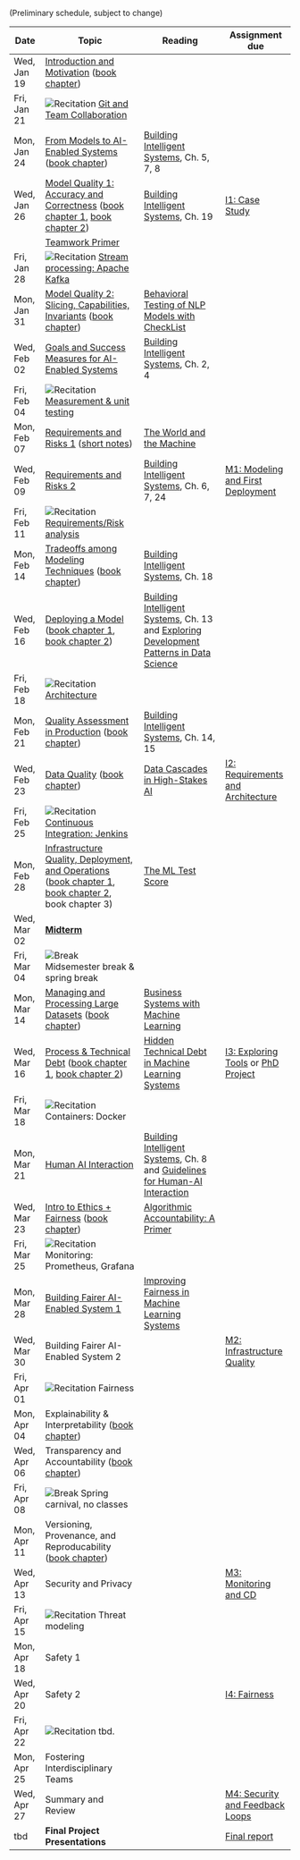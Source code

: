 
(Preliminary schedule, subject to change)


| Date  | Topic | Reading | Assignment due |
| -     | -     | -       | -              |
| Wed, Jan 19 | [Introduction and Motivation](https://ckaestne.github.io/seai/S2022/slides/01_introduction/intro.html) ([book chapter](https://ckaestne.medium.com/introduction-to-machine-learning-in-production-eef7427426f1)) | |  |
| Fri, Jan 21 | ![Recitation](https://img.shields.io/badge/-rec-yellow.svg) [Git and Team Collaboration](https://github.com/ckaestne/seai/tree/S2022/recitations/01_git_and_collaboration) | |  |
| Mon, Jan 24 | [From Models to AI-Enabled Systems](https://ckaestne.github.io/seai/S2022/slides/02_systems/systems.html) ([book chapter](https://ckaestne.medium.com/machine-learning-in-production-from-models-to-systems-e1422ec7cd65)) | [Building Intelligent Systems](https://cmu.primo.exlibrisgroup.com/permalink/01CMU_INST/6lpsnm/alma991019649190004436), Ch. 5, 7, 8 |  |
| Wed, Jan 26 | [Model Quality 1: Accuracy and Correctness](https://ckaestne.github.io/seai/S2022/slides/03_modelquality/modelquality1.html) ([book chapter 1](https://ckaestne.medium.com/model-quality-defining-correctness-and-fit-a8361b857df), [book chapter 2](https://ckaestne.medium.com/model-quality-measuring-prediction-accuracy-38826216ebcb)) | [Building Intelligent Systems](https://cmu.primo.exlibrisgroup.com/permalink/01CMU_INST/6lpsnm/alma991019649190004436), Ch. 19 | [I1: Case Study](https://github.com/ckaestne/seai/blob/S2022/assignments/I1_case_study.md) |
|  | [Teamwork Primer](https://ckaestne.github.io/seai/S2022/slides/03_modelquality/teams.html) |  |  |
| Fri, Jan 28 | ![Recitation](https://img.shields.io/badge/-rec-yellow.svg) [Stream processing: Apache Kafka](https://github.com/ckaestne/seai/tree/S2022/recitations/02_kafka) | |  |
| Mon, Jan 31 | [Model Quality 2: Slicing, Capabilities, Invariants](https://ckaestne.github.io/seai/S2022/slides/03_modelquality/modelquality2.html) ([book chapter](https://ckaestne.medium.com/model-quality-slicing-capabilities-invariants-and-other-testing-strategies-27e456027bd)) | [Behavioral Testing of NLP Models with CheckList](https://homes.cs.washington.edu/~wtshuang/static/papers/2020-acl-checklist.pdf) |  |
| Wed, Feb 02 | [Goals and Success Measures for AI-Enabled Systems](https://ckaestne.github.io/seai/S2022/slides/04_goals/goals.html) | [Building Intelligent Systems](https://cmu.primo.exlibrisgroup.com/permalink/01CMU_INST/6lpsnm/alma991019649190004436), Ch. 2, 4 |  |
| Fri, Feb 04 | ![Recitation](https://img.shields.io/badge/-rec-yellow.svg) [Measurement & unit testing](https://github.com/ckaestne/seai/tree/S2022/recitations/03_Unit_testing_and_Measurement) | |  |
| Mon, Feb 07 | [Requirements and Risks 1](https://ckaestne.github.io/seai/S2022/slides/05_requirements_i/requirements.html) ([short notes](https://ckaestne.medium.com/the-world-and-the-machine-and-responsible-machine-learning-1ae72353c5ae)) | [The World and the Machine](http://mcs.open.ac.uk/mj665/icse17kn.pdf) |  |
| Wed, Feb 09 | [Requirements and Risks 2](https://ckaestne.github.io/seai/S2022/slides/06_requirements_ii/requirements_ii.html) | [Building Intelligent Systems](https://cmu.primo.exlibrisgroup.com/permalink/01CMU_INST/6lpsnm/alma991019649190004436), Ch. 6, 7, 24 | [M1: Modeling and First Deployment](https://github.com/ckaestne/seai/blob/S2022/assignments/project.md#milestone-1-recommendation-model-and-first-deployment) |
| Fri, Feb 11 | ![Recitation](https://img.shields.io/badge/-rec-yellow.svg) [Requirements/Risk analysis](https://github.com/ckaestne/seai/tree/S2022/recitations/04_requirements_and_risk) | |  |
| Mon, Feb 14 | [Tradeoffs among Modeling Techniques](https://ckaestne.github.io/seai/S2022/slides/07_tradeoffs/tradeoffs.html) ([book chapter](https://ckaestne.medium.com/quality-drivers-in-architectures-for-ml-enabled-systems-836f21c44334)) | [Building Intelligent Systems](https://cmu.primo.exlibrisgroup.com/permalink/01CMU_INST/6lpsnm/alma991019649190004436), Ch. 18 |  |
| Wed, Feb 16 | [Deploying a Model](https://ckaestne.github.io/seai/S2022/slides/08_deploying_a_model/architecture.html)  ([book chapter 1](https://ckaestne.medium.com/thinking-like-a-software-architect-121ea6919871), [book chapter 2](https://ckaestne.medium.com/deploying-a-model-f0b7ffefd06a)) | [Building Intelligent Systems](https://cmu.primo.exlibrisgroup.com/permalink/01CMU_INST/6lpsnm/alma991019649190004436), Ch. 13 and [Exploring Development Patterns in Data Science](https://www.theorylane.com/2017/10/20/some-development-patterns-in-data-science/) |  |
| Fri, Feb 18 | ![Recitation](https://img.shields.io/badge/-rec-yellow.svg) [Architecture](https://github.com/ckaestne/seai/blob/S2022/recitations/05_software_architecture/Recitation%205%20-%20Software%20Architecture.pdf) | |  |
| Mon, Feb 21 | [Quality Assessment in Production](https://ckaestne.github.io/seai/S2022/slides/09_qainproduction/qainproduction.html) ([book chapter](https://ckaestne.medium.com/quality-assurance-in-production-for-ml-enabled-systems-4d1b3442316f)) | [Building Intelligent Systems](https://cmu.primo.exlibrisgroup.com/permalink/01CMU_INST/6lpsnm/alma991019649190004436), Ch. 14, 15 |  |
| Wed, Feb 23 | [Data Quality](https://ckaestne.github.io/seai/S2022/slides/10_dataquality/dataquality.html) ([book chapter](https://ckaestne.medium.com/quality-assurance-in-production-for-ml-enabled-systems-4d1b3442316f)) | [Data Cascades in High-Stakes AI](https://dl.acm.org/doi/abs/10.1145/3411764.3445518) | [I2: Requirements and Architecture](https://github.com/ckaestne/seai/blob/S2022/assignments/I2_requirements_architecture.md) |
| Fri, Feb 25 | ![Recitation](https://img.shields.io/badge/-rec-yellow.svg) [Continuous Integration: Jenkins](https://github.com/ckaestne/seai/tree/S2022/recitations/06_continuous_integration) | |  |
| Mon, Feb 28 | [Infrastructure Quality, Deployment, and Operations](https://ckaestne.github.io/seai/S2022/slides/11_infrastructurequality/infrastructurequality.html) ([book chapter 1](https://ckaestne.medium.com/automating-the-ml-pipeline-eb0f570b4fc9), [book chapter 2](https://ckaestne.medium.com/planning-for-operations-of-ml-enabled-systems-a3d18e07ef7c), book chapter 3) | [The ML Test Score](https://research.google.com/pubs/archive/46555.pdf) |  |
| Wed, Mar 02 | **[Midterm](https://github.com/ckaestne/seai/tree/S2022/exams)** | |  |
| Fri, Mar 04 | ![Break](https://img.shields.io/badge/-break-red.svg) Midsemester break & spring break | |  |
| Mon, Mar 14 | [Managing and Processing Large Datasets](https://ckaestne.github.io/seai/S2022/slides/12_dataatscale/dataatscale.html) ([book chapter](https://ckaestne.medium.com/scaling-ml-enabled-systems-b5c6b1527bc)) | [Business Systems with Machine Learning](https://www.youtube.com/watch?v=_bvrzYOA8dY) |  |
| Wed, Mar 16 | [Process & Technical Debt](https://ckaestne.github.io/seai/S2022/slides/13_process/process.html) ([book chapter 1](https://ckaestne.medium.com/data-science-and-software-engineering-process-models-ea997ea53711), [book chapter 2](https://ckaestne.medium.com/technical-debt-in-machine-learning-systems-62035b82b6de)) | [Hidden Technical Debt in Machine Learning Systems](http://papers.nips.cc/paper/5656-hidden-technical-debt-in-machine-learning-systems.pdf) | [I3: Exploring Tools](https://github.com/ckaestne/seai/blob/S2022/assignments/I3_se4ai_tools.md) or [PhD Project](https://github.com/ckaestne/seai/blob/S2022/assignments/research_project.md) |
| Fri, Mar 18 | ![Recitation](https://img.shields.io/badge/-rec-yellow.svg) Containers: Docker | |  |
| Mon, Mar 21 | [Human AI Interaction](https://ckaestne.github.io/seai/S2022/slides/14_human_ai_interaction/human_ai_interaction.html) | [Building Intelligent Systems](https://cmu.primo.exlibrisgroup.com/permalink/01CMU_INST/6lpsnm/alma991019649190004436), Ch. 8 and [Guidelines for Human-AI Interaction](https://dl.acm.org/doi/pdf/10.1145/3290605.3300233?casa_token=LozLAS6xY1YAAAAA:969CqbfAMIhDC1AIjF7L1DZgGMg71ECwjjXa_mzdj6RLvlL8LYSaSpglBSK3xhRuBnzGp-V4ebVKVw) |  |
| Wed, Mar 23 | [Intro to Ethics + Fairness](https://ckaestne.github.io/seai/S2022/slides/15_intro_ethics_fairness/intro-ethics-fairness.html) ([book chapter](https://ckaestne.medium.com/responsible-ai-engineering-c97e44e6c57a)) | [Algorithmic Accountability: A Primer](https://datasociety.net/wp-content/uploads/2018/04/Data_Society_Algorithmic_Accountability_Primer_FINAL-4.pdf) |  |
| Fri, Mar 25 | ![Recitation](https://img.shields.io/badge/-rec-yellow.svg) Monitoring: Prometheus, Grafana | |  |
| Mon, Mar 28 | [Building Fairer AI-Enabled System 1](https://ckaestne.github.io/seai/S2021/slides/16_fairness_i/fairness_i.html) | [Improving Fairness in Machine Learning Systems](http://users.umiacs.umd.edu/~hal/docs/daume19fairness.pdf) |  |
| Wed, Mar 30 | Building Fairer AI-Enabled System 2 | | [M2: Infrastructure Quality](https://github.com/ckaestne/seai/blob/S2022/assignments/project.md#milestone-2-model-and-infrastructure-quality) |
| Fri, Apr 01 | ![Recitation](https://img.shields.io/badge/-rec-yellow.svg) Fairness | |  |
| Mon, Apr 04 | Explainability & Interpretability ([book chapter](https://ckaestne.medium.com/interpretability-and-explainability-a80131467856)) | |  |
| Wed, Apr 06 | Transparency and Accountability ([book chapter](https://ckaestne.medium.com/transparency-and-accountability-in-ml-enabled-systems-f8ed0b6fd183)) | |  |
| Fri, Apr 08 | ![Break](https://img.shields.io/badge/-break-red.svg) Spring carnival, no classes | |  |
| Mon, Apr 11 | Versioning, Provenance, and Reproducability ([book chapter](https://ckaestne.medium.com/versioning-provenance-and-reproducibility-in-production-machine-learning-355c48665005)) | |  |
| Wed, Apr 13 | Security and Privacy | | [M3: Monitoring and CD](https://github.com/ckaestne/seai/blob/S2022/assignments/project.md#milestone-3-monitoring-and-continuous-deployment) |
| Fri, Apr 15 | ![Recitation](https://img.shields.io/badge/-rec-yellow.svg) Threat modeling | |  |
| Mon, Apr 18 | Safety 1 | |  |
| Wed, Apr 20 | Safety 2 | | [I4: Fairness](https://github.com/ckaestne/seai/blob/S2022/assignments/I4_fairness.md) |
| Fri, Apr 22 | ![Recitation](https://img.shields.io/badge/-rec-yellow.svg) tbd. | |  |
| Mon, Apr 25 | Fostering Interdisciplinary Teams | |  |
| Wed, Apr 27 | Summary and Review | | [M4: Security and Feedback Loops](https://github.com/ckaestne/seai/blob/S2022/assignments/project.md#milestone-4-drift-and-feedback-loops) |
| tbd | **Final Project Presentations** | | [Final report](https://github.com/ckaestne/seai/blob/S2022/assignments/project.md#final-report-and-presentation) |
